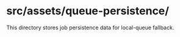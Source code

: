 # src/assets/queue-persistence/

This directory stores job persistence data for local-queue fallback.
